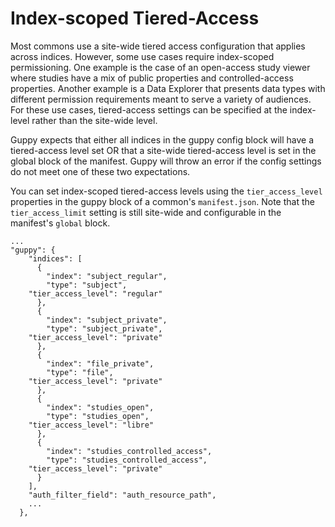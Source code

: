 # Index-scoped Tiered-Access

Most commons use a site-wide tiered access configuration that applies across indices. However, some use cases require index-scoped permissioning. One example is the case of an open-access study viewer where studies have a mix of public properties and controlled-access properties. Another example is a Data Explorer that presents data types with different permission requirements meant to serve a variety of audiences. For these use cases, tiered-access settings can be specified at the index-level rather than the site-wide level. 

Guppy expects that either all indices in the guppy config block will have a tiered-access level set OR that a site-wide tiered-access level is set in the global block of the manifest. Guppy will throw an error if the config settings do not meet one of these two expectations.

You can set index-scoped tiered-access levels using the `tier_access_level` properties in the guppy block of a common's `manifest.json`. Note that the `tier_access_limit` setting is still site-wide and configurable in the manifest's `global` block.
```
...
"guppy": {
    "indices": [
      {
        "index": "subject_regular",
        "type": "subject",
	"tier_access_level": "regular"
      },
      {
        "index": "subject_private",
        "type": "subject_private",
	"tier_access_level": "private"
      },
      {
        "index": "file_private",
        "type": "file",
	"tier_access_level": "private"
      },
      {
        "index": "studies_open",
        "type": "studies_open",
	"tier_access_level": "libre"
      },
      {
        "index": "studies_controlled_access",
        "type": "studies_controlled_access",
	"tier_access_level": "private"
      }
    ],
    "auth_filter_field": "auth_resource_path",
    ...
  },
```